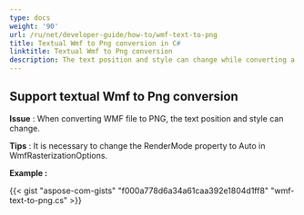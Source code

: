 ```yaml
---
type: docs
weight: '90'
url: /ru/net/developer-guide/how-to/wmf-text-to-png
title: Textual Wmf to Png conversion in C#
linktitle: Textual Wmf to Png conversion
description: The text position and style can change while converting a WMF file to a PNG file, which can be managed using the C# Image Processing Library.
---
```


**Support textual Wmf to Png conversion**
-----------------------------------------

**Issue** : When converting WMF file to PNG, the text position and style can change.

**Tips** : It is necessary to change the RenderMode property to Auto in
WmfRasterizationOptions.

**Example :**

{{< gist "aspose-com-gists" "f000a778d6a34a61caa392e1804d1ff8" "wmf-text-to-png.cs" >}}
